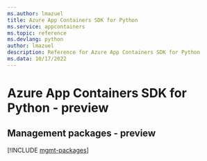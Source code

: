```yaml
---
ms.author: lmazuel
title: Azure App Containers SDK for Python
ms.service: appcontainers
ms.topic: reference
ms.devlang: python
author: lmazuel
description: Reference for Azure App Containers SDK for Python
ms.data: 10/17/2022
---
```

# Azure App Containers SDK for Python - preview

## Management packages - preview
[!INCLUDE [mgmt-packages](app-containers-mgmt-index.md)]